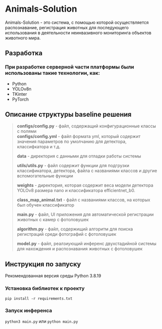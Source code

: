 # Animals-Solution

Animals-Solution - это система, с помощью которой осуществляется распознавание, регистрация животных для последующего использования в деятельности неинвазивного мониторинга объектов животного мира. 

## Разработка
### При разработке серверной части платформы были использованы такие технологии, как:
- Python
- YOLOv8n
- TKinter
- PyTorch


## Описание структуры baseline решения

> **configs/config.py** - файл, содержащий конфигурационные классы с полями \
> **configs/config.yml** - файл формата yml, который содержит значения параметров по умолчанию для детектора, классифкатора и т.д.
> 
> **data** - директория с данными для отладки работы системы
> 
> **utils/utils.py** - файл содержит функции для подгрузки классификатора, детектора, файла с названиями классов и другие вспомогательные функции
> 
> **weights** - директория, которая содержит веса модели детектора YOLOv8 размера nano и классификатора efficientnet_b0.
> 
> **class_map_animal.txt** - файл с названиями классов, на которых был обучен классификатор
> 
> **main.py** - файл, UI приложения для автоматической регистрации животных с камер с фотоловушек 
> 
> **algorithm.py** - файл, содержищий алгоритм для поиска регистраций среди фотографий с фотоловушек 
>
> **model.py** - файл, реалзиующий инференс двухстадийной системы для нахождения и распознавания животных с фотоловушек



## Инструкция по запуску 
Рекомендованная версия среды Python 3.8.19

###  Установка библиотек к проекту
`pip install -r requirements.txt`

###  Запуск инференса
`python3 main.py` или `python main.py`
